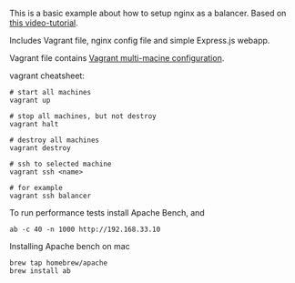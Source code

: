 This is a basic example about how to setup nginx as a balancer.
Based on [this video-tutorial](https://www.youtube.com/watch?v=FJrs0Ar9asY).

Includes Vagrant file, nginx config file and simple Express.js webapp.

Vagrant file contains [Vagrant multi-macine
configuration](https://www.vagrantup.com/docs/multi-machine/).

vagrant cheatsheet:

    # start all machines
    vagrant up

    # stop all machines, but not destroy
    vagrant halt

    # destroy all machines
    vagrant destroy

    # ssh to selected machine
    vagrant ssh <name>

    # for example
    vagrant ssh balancer

To run performance tests install Apache Bench, and

    ab -c 40 -n 1000 http://192.168.33.10

Installing Apache bench on mac

    brew tap homebrew/apache
    brew install ab

